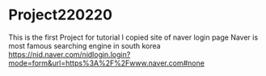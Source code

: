 # Project220220
This is the first Project for tutorial
I copied site of naver login page
Naver is most famous searching engine in south korea
https://nid.naver.com/nidlogin.login?mode=form&url=https%3A%2F%2Fwww.naver.com#none
